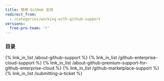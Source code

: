 ```yaml
---
title: 使用 GitHub 支持
redirect_from:
  - /categories/working-with-github-support
versions:
  free-pro-team: '*'
---
```



### 目录

{% link_in_list /about-github-support %}
{% link_in_list /github-enterprise-cloud-support %}
{% link_in_list /about-github-premium-support-for-github-enterprise-cloud %}
{% link_in_list /github-marketplace-support %}
{% link_in_list /submitting-a-ticket %}
